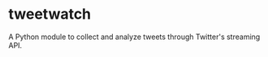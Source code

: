 tweetwatch
==========

A Python module to collect and analyze tweets through Twitter's streaming API.
